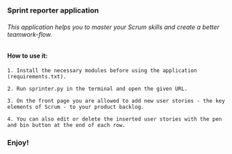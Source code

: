 ### Sprint reporter application

###### This application helps you to master your Scrum skills and create a better teamwork-flow.

#### How to use it:

    1. Install the necessary modules before using the application (requirements.txt).

    2. Run sprinter.py in the terminal and open the given URL.

    3. On the front page you are allowed to add new user stories - the key elements of Scrum - to your product backlog.

    4. You can also edit or delete the inserted user stories with the pen and bin button at the end of each row.

### Enjoy!

